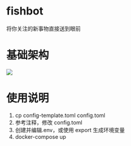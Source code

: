 # fishbot

将你关注的新事物直接送到眼前

# 基础架构

![](https://p.ipic.vip/x5j34y.png)

# 使用说明

1. cp config-template.toml config.toml
2. 参考注释，修改 config.toml
3. 创建并编辑.env，或使用 export 生成环境变量
4. docker-compose up
